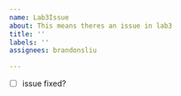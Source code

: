 ```yaml
---
name: Lab3Issue
about: This means theres an issue in lab3
title: ''
labels: ''
assignees: brandonsliu

---
```


- [ ] issue fixed?
